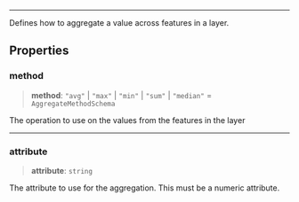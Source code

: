 ***

Defines how to aggregate a value across features in a layer.

## Properties

### method

> **method**: `"avg"` | `"max"` | `"min"` | `"sum"` | `"median"` = `AggregateMethodSchema`

The operation to use on the values from the features in the layer

***

### attribute

> **attribute**: `string`

The attribute to use for the aggregation. This must be a numeric attribute.
